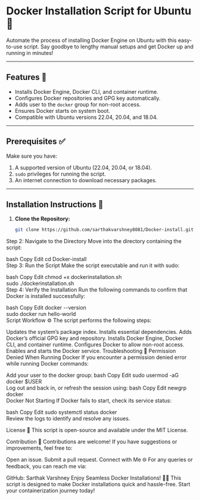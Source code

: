 # Docker Installation Script for Ubuntu 🐳  

Automate the process of installing Docker Engine on Ubuntu with this easy-to-use script. Say goodbye to lengthy manual setups and get Docker up and running in minutes!  

---

## Features 🚀  
- Installs Docker Engine, Docker CLI, and container runtime.  
- Configures Docker repositories and GPG key automatically.  
- Adds user to the `docker` group for non-root access.  
- Ensures Docker starts on system boot.  
- Compatible with Ubuntu versions 22.04, 20.04, and 18.04.  

---

## Prerequisites ✅  
Make sure you have:  
1. A supported version of Ubuntu (22.04, 20.04, or 18.04).  
2. `sudo` privileges for running the script.  
3. An internet connection to download necessary packages.  

---

## Installation Instructions 📖  

1. **Clone the Repository:**  
   ```bash  
   git clone https://github.com/sarthakvarshney8081/Docker-install.git  
Step 2: Navigate to the Directory
Move into the directory containing the script:

bash
Copy
Edit
cd Docker-install  
Step 3: Run the Script
Make the script executable and run it with sudo:

bash
Copy
Edit
chmod +x dockerinstallation.sh  
sudo ./dockerinstallation.sh  
Step 4: Verify the Installation
Run the following commands to confirm that Docker is installed successfully:

bash
Copy
Edit
docker --version  
sudo docker run hello-world  
Script Workflow ⚙️
The script performs the following steps:

Updates the system’s package index.
Installs essential dependencies.
Adds Docker’s official GPG key and repository.
Installs Docker Engine, Docker CLI, and container runtime.
Configures Docker to allow non-root access.
Enables and starts the Docker service.
Troubleshooting 🔧
Permission Denied When Running Docker
If you encounter a permission denied error while running Docker commands:

Add your user to the docker group:
bash
Copy
Edit
sudo usermod -aG docker $USER  
Log out and back in, or refresh the session using:
bash
Copy
Edit
newgrp docker  
Docker Not Starting
If Docker fails to start, check its service status:

bash
Copy
Edit
sudo systemctl status docker  
Review the logs to identify and resolve any issues.

License 📄
This script is open-source and available under the MIT License.

Contribution 🤝
Contributions are welcome! If you have suggestions or improvements, feel free to:

Open an issue.
Submit a pull request.
Connect with Me 🌐
For any queries or feedback, you can reach me via:

GitHub: Sarthak Varshney
Enjoy Seamless Docker Installations! 🐳🚀
This script is designed to make Docker installations quick and hassle-free. Start your containerization journey today!
